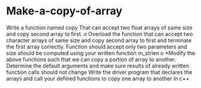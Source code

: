 # Make-a-copy-of-array
Write a function named copy That can accept two float arrays of same size and copy second array to first. o Overload the function that can accept two character arrays of same size and copy second array to first and terminate the first array correctly. Function should accept only two parameters and size should be computed using your written function m_strlen o *Modify the above functions such that we can copy a portion of array to another. Determine the default arguments and make sure results of already written function calls should not change Write the driver program that declares the arrays and call your defined functions to copy one array to another in c++
